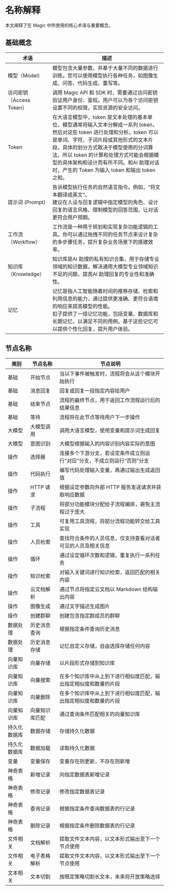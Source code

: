 # 名称解释
本文阐释了在 Magic 中所使用的核心术语与重要概念。

## 基础概念



| 术语                     | 描述                                                                                                                                                                                                                                                                                                                                                |
| ------------------------ | --------------------------------------------------------------------------------------------------------------------------------------------------------------------------------------------------------------------------------------------------------------------------------------------------------------------------------------------------- |
| 模型（Model）            | 模型包含大量参数，并基于大量不同的数据进行训练。您可以使用模型执行各种任务，如图像生成、问答、代码生成、重写等。                                                                                                                                                                                                                                    |
| 访问密钥（Access Token） | 调用 Magic API 和 SDK 时，需要通过访问密钥验证用户身份、鉴权。用户可以为各个访问密钥设置不同的权限，实现资源的安全访问。                                                                                                                                                                                                                            |
| Token                    | 在大语言模型中，token 是文本处理的基本单位，模型通常将输入文本分解成一系列 token，然后对这些 token 进行处理和分析。token 可以是单词、字符、子词片段或其他形式的文本片段，具体的划分方式取决于模型使用的分词算法，所以 token 的计算和处理方式可能会根据模型的具体架构和设计而有所不同。和AI 助理对话时，产生的 Token 为输入 token 和输出 token 之和。 |
| 提示词 (Prompt)          | 告诉模型执行任务的自然语言指令。例如，“将文本翻译成英文”。<br>建议在人设与回复逻辑中指定模型的角色、设计回复的语言风格、限制模型的回答范围，让对话更符合用户预期。                                                                                                                                                                                  |
| 工作流（Workflow）       | 工作流是一种用于规划和实现复杂功能逻辑的工具。你可以通过拖拽不同的任务节点来设计复杂的多步骤任务，提升复杂业务场景下的搭建效率。                                                                                                                                                                                                                    |
| 知识库（Knowledge）      | 知识库是AI 助理的私有知识合集，用于存储专业领域的知识数据，解决通用大模型专业领域知识不足的问题，提高AI 助理回复的专业性和准确性。                                                                                                                                                                                                                    |
| 记忆                     | 记忆是指人工智能随着时间的推移存储、检索和利用信息的能力，通过提供更准确、更符合语境的响应来提高模型的性能。<br>扣子提供了一组记忆功能，包括变量、数据库和长期记忆，以满足不同的用例。基于这些记忆可以提供个性化回复，提升用户体验。                                                                                                                |

## 节点名称





| 类别         | 节点名称       | 节点说明                                                                 |
| ------------ | -------------- | ------------------------------------------------------------------------ |
| 基础         | 开始节点       | 当以下事件被触发时，流程将会从这个模块开始执行                           |
| 基础         | 消息回复       | 回复或回复一段指定内容给用户                                             |
| 基础         | 结束节点       | 流程的最终节点，用于返回工作流程运行后的结果信息                         |
| 基础         | 等待           | 流程将在此节点等待用户下一步操作                                         |
| 大模型       | 大模型调用     | 调用大语言模型，使用变量和提示词生成回复                                 |
| 大模型       | 意图识别       | 大模型根据输入的内容识别内容实际的意图                                   |
| 操作         | 选择器         | 连接多个下游分支，若设定条件成立则运行“对应”分支，不成立则运行“否则”分支 |
| 操作         | 代码执行       | 编写代码处理输入变量，再通过输出生成返回值                               |
| 操作         | HTTP 请求      | 根据设定参数向外部 HTTP 服务发送请求并获取响应数据                       |
| 操作         | 子流程         | 将部分功能模块分配给子流程编排，避免主流程过于庞大                       |
| 操作         | 工具           | 可复用工具流程，将部分流程功能转交给工具实现                             |
| 操作         | 人员检索       | 查找符合条件的人员信息，仅支持查看对话者可见的人员及相关信息             |
| 操作         | 循环           | 通过设定循环次数和逻辑，重复执行一系列任务                               |
| 操作         | 知识检索       | 对输入关键词进行知识检索，返回匹配的相关内容                             |
| 操作         | 云文档解析     | 通过节点将指定云文档以 Markdown 结构输出内容                             |
| 操作         | 图像生成       | 通过文字描述生成图片                                                     |
| 操作         | 创建群聊       | 创建包含指定群成员的群聊                                                 |
| 数据处理     | 历史消息查询   | 根据指定条件查询历史消息                                                 |
| 数据处理     | 历史消息存储   | 记忆自定义存储，自由选择存储任何内容                                     |
| 向量知识库   | 向量存储       | 以片段形式存储到知识库                                                   |
| 向量知识库   | 向量搜索       | 在多个知识库中从上到下进行相似度匹配，输出指定相似度和数量的片段         |
| 向量知识库   | 向量删除       | 在多个知识库中从上到下进行相似度匹配，输出指定相似度和数量的片段         |
| 向量知识库   | 向量知识库匹配 | 通过查询条件匹配相关的向量知识库                                         |
| 持久化数据库 | 数据存储       | 存储持久化数据                                                           |
| 持久化数据库 | 数据加载       | 读取持久化数据                                                           |
| 变量         | 变量保存       | 变量存在则更新，不存在则新增                                             |
| 神奇表格     | 新增记录       | 向指定数据表新增记录                                                     |
| 神奇表格     | 修改记录       | 修改指定数据表记录                                                       |
| 神奇表格     | 查询记录       | 根据指定条件查询数据表的行记录                                           |
| 神奇表格     | 删除记录       | 根据指定条件删除数据表的行记录                                           |
| 文件相关     | 文档解析       | 提取文件文本内容，以文本形式输出至下一个节点使用                         |
| 文件相关     | 电子表格解析   | 提取文件文本内容，以文本形式输出至下一个节点使用                         |
| 文本相关     | 文本切割       | 按既定策略切割长文本，未来将开放策略选择                                 |
